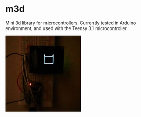 m3d
===

Mini 3d library for microcontrollers. Currently tested in Arduino environment, and used with the Teensy 3.1 microcontroller.

![Demo](demo.gif)

